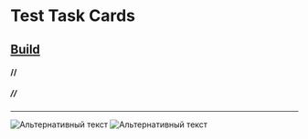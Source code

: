 # Test Task Cards
## [Build](https://github.com/Crozen93/TestTaskCards/blob/main/Build/build.apk "Android Build")
#### //
##### //
---
![Альтернативный текст](https://github.com/Crozen93/Test-Task-Cards/blob/main/Picture/Game_Portrait.png)
![Альтернативный текст](https://github.com/Crozen93/Test-Task-Cards/blob/main/Picture/Game_Landscope.png)

